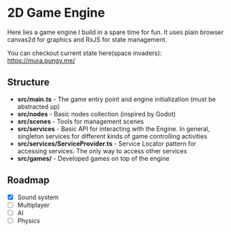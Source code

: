 # 2D Game Engine

Here lies a game engine I build in a spare time for fun. It uses plain browser canvas2d for graphics and RxJS for state management.

You can checkout current state here(space invaders): https://mura.pungy.me/

## Structure

* **src/main.ts** - The game entry point and engine initialization (must be abstracted up)
* **src/nodes** - Basic nodes collection (inspired by Godot)
* **src/scenes** - Tools for management scenes
* **src/services** - Basic API for interacting with the Engine. In general, singleton services for different kinds of game controlling activities
* **src/services/ServiceProvider.ts** - Service Locator pattern for accessing services. The only way to access other services
* **src/games/** - Developed games on top of the engine

## Roadmap
- [x] Sound system
- [ ] Multiplayer
- [ ] AI
- [ ] Physics
